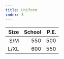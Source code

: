 ```yaml
---
title: Uniform
index: 3
---
```


| Size | School | P.E. |
| ----:| ------:| ----:|
| S/M  |    550 |  500 |
| L/XL |    600 |  550 |
